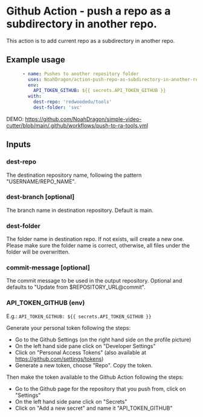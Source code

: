 # Github Action - push a repo as a subdirectory in another repo.

This action is to add current repo as a subdirectory in another repo. 

## Example usage
```yaml
      - name: Pushes to another repository folder
        uses: NoahDragon/action-push-repo-as-subdirectory-in-another-repo@main
        env:
          API_TOKEN_GITHUB: ${{ secrets.API_TOKEN_GITHUB }}
        with:
          dest-repo: 'redwoodedu/tools'
          dest-folder: 'svc'
```

DEMO: https://github.com/NoahDragon/simple-video-cutter/blob/main/.github/workflows/push-to-ra-tools.yml

## Inputs

### dest-repo
The destination repository name, following the pattern "USERNAME/REPO_NAME".

### dest-branch [optional]
The branch name in destination repository. Default is main.

### dest-folder
The folder name in destination repo. If not exists, will create a new one. Please make sure the folder name is correct, otherwise, all files under the folder will be overwritten.

### commit-message [optional]
The commit message to be used in the output repository. Optional and defaults to "Update from $REPOSITORY_URL@commit".

### API_TOKEN_GITHUB (env)
E.g.:
  `API_TOKEN_GITHUB: ${{ secrets.API_TOKEN_GITHUB }}`

Generate your personal token following the steps:
* Go to the Github Settings (on the right hand side on the profile picture)
* On the left hand side pane click on "Developer Settings"
* Click on "Personal Access Tokens" (also available at https://github.com/settings/tokens)
* Generate a new token, choose "Repo". Copy the token.

Then make the token available to the Github Action following the steps:
* Go to the Github page for the repository that you push from, click on "Settings"
* On the left hand side pane click on "Secrets"
* Click on "Add a new secret" and name it "API_TOKEN_GITHUB"
